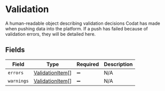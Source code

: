 # Validation

A human-readable object describing validation decisions Codat has made when pushing data into the platform. If a push has failed because of validation errors, they will be detailed here.


## Fields

| Field                                                     | Type                                                      | Required                                                  | Description                                               |
| --------------------------------------------------------- | --------------------------------------------------------- | --------------------------------------------------------- | --------------------------------------------------------- |
| `errors`                                                  | [ValidationItem](../../models/shared/validationitem.md)[] | :heavy_minus_sign:                                        | N/A                                                       |
| `warnings`                                                | [ValidationItem](../../models/shared/validationitem.md)[] | :heavy_minus_sign:                                        | N/A                                                       |